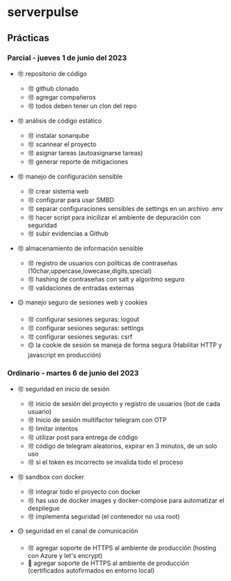 # serverpulse

## Prácticas

### Parcial - jueves 1 de junio del 2023

- :accept: repositorio de código

  - :accept: github clonado
  - :accept: agregar compañeros
  - :accept: todos deben tener un clon del repo

- :accept: análisis de código estático

  - :accept: instalar sonarqube
  - :accept: scannear el proyecto
  - :accept: asignar tareas (autoasignarse tareas)
  - :accept: generar reporte de mitigaciones

- :accept: manejo de configuración sensible

  - :accept: crear sistema web
  - :accept: configurar para usar SMBD
  - :accept: separar configuraciones sensibles de settings en un archivo .env
  - :accept: hacer script para inicilizar el ambiente de depuración con seguridad
  - :accept: subir evidencias a Github

- :accept: almacenamiento de información sensible

  - :accept: registro de usuarios con políticas de contraseñas (10char,uppercase,lowecase,digits,special)
  - :accept: hashing de contraseñas con salt y algoritmo seguro
  - :accept: validaciones de entradas externas

- :yellow_circle: manejo seguro de sesiones web y cookies
  - :accept: configurar sesiones seguras: logout
  - :accept: configurar sesiones seguras: settings
  - :accept: configurar sesiones seguras: csrf
  - :yellow_circle: la cookie de sesión se maneja de forma segura (Habilitar HTTP y javascript en producción)

### Ordinario - martes 6 de junio del 2023

- :accept: seguridad en inicio de sesión

  - :accept: inicio de sesión del proyecto y registro de usuarios (bot de cada usuario)
  - :accept: Inicio de sesión multifactor telegram con OTP
  - :accept: limitar intentos
  - :accept: utilizar post para entrega de código
  - :accept: código de telegram aleatorios, expirar en 3 minutos, de un solo uso
  - :accept: si el token es incorrecto se invalida todo el proceso

- :accept: sandbox con docker

  - :accept: integrar todo el proyecto con docker
  - :accept: has uso de docker images y docker-compose para automatizar el despliegue
  - :accept: implementa seguridad (el contenedor no usa root)

- :yellow_circle: seguridad en el canal de comunicación
  - :accept: agregar soporte de HTTPS al ambiente de producción (hosting con Azure y let's encrypt)
  - :red_circle: agregar soporte de HTTPS al ambiente de producción (certificados autofirmados en entorno local)
